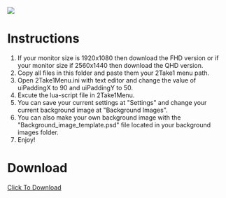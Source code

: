 <p dir="auto"><img src="https://capsule-render.vercel.app/api?type=waving&amp;color=auto&amp;height=300&amp;section=header&amp;text=Exhibition&amp;fontSize=90&amp;animation=fadeIn&amp;fontAlignY=38&amp;desc=A%20Lua-Scripted%20Theme%20For%202Take1Menu%20by%20Vestir.#0848&amp;descAlignY=51&amp;descAlign=62" style="max-width: 100%;"></a></p>


<h1>Instructions</h1>

1. If your monitor size is 1920x1080 then download the FHD version or if your monitor size if 2560x1440 then download the QHD version. 
1. Copy all files in this folder and paste them your 2Take1 menu path. 
2. Open 2Take1Menu.ini with text editor and change the value of uiPaddingX to 90 and uiPaddingY to 50.
3. Excute the lua-script file in 2Take1Menu.
4. You can save your current settings at "Settings" and change your current background image at "Background Images".
5. You can also make your own background image with the "Background_image_template.psd" file located in your background images folder.
6. Enjoy!


<h1>Download</h1>
    <a href="https://github.com/Disguild/Exhibition/releases/tag/0.1" title="Download" rel="nofollow">Click To Download</a>
